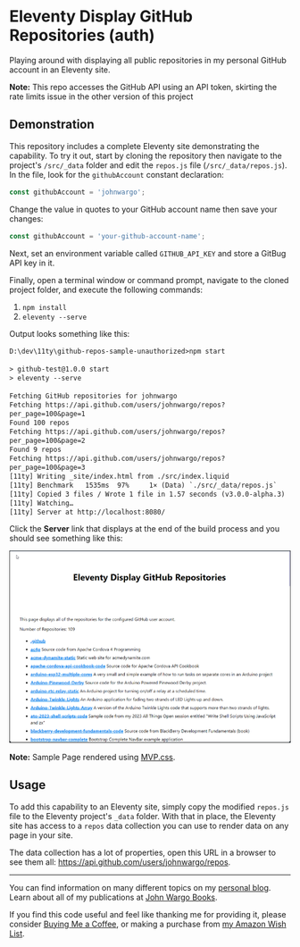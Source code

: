 # Eleventy Display GitHub Repositories (auth)

Playing around with displaying all public repositories in my personal GitHub account in an Eleventy site.

**Note:** This repo accesses the GitHub API using an API token, skirting the rate limits issue in the other version of this project

## Demonstration

This repository includes a complete Eleventy site demonstrating the capability. To try it out, start by cloning the repository then navigate to the project's `/src/_data` folder and edit the `repos.js` file (`/src/_data/repos.js`).  In the file, look for the `githubAccount` constant declaration:

```js
const githubAccount = 'johnwargo';
```

Change the value in quotes to your GitHub account name then save your changes:

```js
const githubAccount = 'your-github-account-name';
```

Next, set an environment variable called `GITHUB_API_KEY` and store a GitBug API key in it.

Finally, open a terminal window or command prompt, navigate to the cloned project folder, and execute the following commands:

1. `npm install`
2. `eleventy --serve`

Output looks something like this:

```text
D:\dev\11ty\github-repos-sample-unauthorized>npm start

> github-test@1.0.0 start
> eleventy --serve

Fetching GitHub repositories for johnwargo
Fetching https://api.github.com/users/johnwargo/repos?per_page=100&page=1
Found 100 repos
Fetching https://api.github.com/users/johnwargo/repos?per_page=100&page=2
Found 9 repos
Fetching https://api.github.com/users/johnwargo/repos?per_page=100&page=3
[11ty] Writing _site/index.html from ./src/index.liquid
[11ty] Benchmark   1535ms  97%     1× (Data) `./src/_data/repos.js`
[11ty] Copied 3 files / Wrote 1 file in 1.57 seconds (v3.0.0-alpha.3)
[11ty] Watching…
[11ty] Server at http://localhost:8080/
```

Click the **Server** link that displays at the end of the build process and you should see something like this:

![Sample Page](images/image-01.png)

**Note:** Sample Page rendered using [MVP.css](https://andybrewer.github.io/mvp/).

## Usage

To add this capability to an Eleventy site, simply copy the modified `repos.js` file to the Eleventy project's `_data` folder. With that in place, the Eleventy site has access to a `repos` data collection you can use to render data on any page in your site.

The data collection has a lot of properties, open this URL in a browser to see them all: https://api.github.com/users/johnwargo/repos.

***

You can find information on many different topics on my [personal blog](http://www.johnwargo.com). Learn about all of my publications at [John Wargo Books](http://www.johnwargobooks.com).

If you find this code useful and feel like thanking me for providing it, please consider <a href="https://www.buymeacoffee.com/johnwargo" target="_blank">Buying Me a Coffee</a>, or making a purchase from [my Amazon Wish List](https://amzn.com/w/1WI6AAUKPT5P9).
